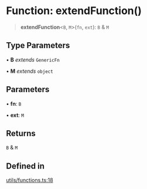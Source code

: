# Function: extendFunction()

> **extendFunction**\<`B`, `M`\>(`fn`, `ext`): `B` & `M`

## Type Parameters

• **B** *extends* `GenericFn`

• **M** *extends* `object`

## Parameters

• **fn**: `B`

• **ext**: `M`

## Returns

`B` & `M`

## Defined in

[utils/functions.ts:18](https://github.com/andreisergiu98/baeta/blob/4c16a2c8fa14b6d48e42b6a2c2893542bd64b987/packages/core/utils/functions.ts#L18)
